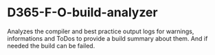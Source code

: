 # D365-F-O-build-analyzer
Analyzes the compiler and best practice output logs for warnings, informations and ToDos to provide a build summary about them. And if needed the build can be failed.
